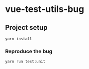 # vue-test-utils-bug

## Project setup
```
yarn install
```

### Reproduce the bug
```
yarn run test:unit
```
